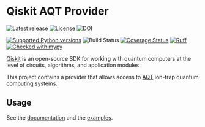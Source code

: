 # Qiskit AQT Provider

[![Latest release](https://img.shields.io/pypi/v/qiskit-aqt-provider.svg)](https://pypi.python.org/pypi/qiskit-aqt-provider)
[![License](https://img.shields.io/pypi/l/qiskit-aqt-provider.svg)](https://pypi.python.org/pypi/qiskit-aqt-provider)
[![DOI](https://zenodo.org/badge/DOI/10.5281/zenodo.10069281.svg)](https://doi.org/10.5281/zenodo.10069281)

[![Supported Python versions](https://img.shields.io/pypi/pyversions/qiskit-aqt-provider.svg)](https://pypi.python.org/pypi/qiskit-aqt-provider)
![Build Status](https://github.com/qiskit-community/qiskit-aqt-provider/actions/workflows/poetry.yml/badge.svg?branch=master)
[![Coverage Status](https://coveralls.io/repos/github/qiskit-community/qiskit-aqt-provider/badge.svg?branch=master)](https://coveralls.io/github/qiskit-community/qiskit-aqt-provider?branch=master)
[![Ruff](https://img.shields.io/endpoint?url=https://raw.githubusercontent.com/charliermarsh/ruff/main/assets/badge/v1.json)](https://github.com/charliermarsh/ruff)
[![Checked with mypy](https://www.mypy-lang.org/static/mypy_badge.svg)](https://mypy-lang.org/)

[Qiskit](https://www.ibm.com/quantum/qiskit) is an open-source SDK for working with quantum computers at the level of circuits, algorithms, and application modules.

This project contains a provider that allows access to [AQT](https://www.aqt.eu/) ion-trap quantum computing
systems.

## Usage

See the [documentation](https://qiskit-community.github.io/qiskit-aqt-provider/) and the [examples](https://github.com/qiskit-community/qiskit-aqt-provider/tree/master/examples).
